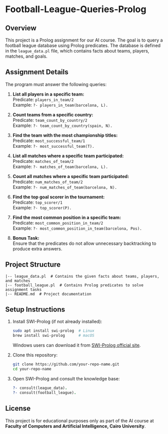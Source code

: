 # Football-League-Queries-Prolog

## Overview

This project is a Prolog assignment for our AI course. The goal is to query a football league database using Prolog predicates. The database is defined in the `league_data.pl` file, which contains facts about teams, players, matches, and goals.

## Assignment Details

The program must answer the following queries:

1. **List all players in a specific team:**  
   Predicate: `players_in_team/2`  
   Example: `?- players_in_team(barcelona, L).`

2. **Count teams from a specific country:**  
   Predicate: `team_count_by_country/2`  
   Example: `?- team_count_by_country(spain, N).`

3. **Find the team with the most championship titles:**  
   Predicate: `most_successful_team/1`  
   Example: `?- most_successful_team(T).`

4. **List all matches where a specific team participated:**  
   Predicate: `matches_of_team/2`  
   Example: `?- matches_of_team(barcelona, L).`

5. **Count all matches where a specific team participated:**  
   Predicate: `num_matches_of_team/2`  
   Example: `?- num_matches_of_team(barcelona, N).`

6. **Find the top goal scorer in the tournament:**  
   Predicate: `top_scorer/1`  
   Example: `?- top_scorer(P).`

7. **Find the most common position in a specific team:**  
   Predicate: `most_common_position_in_team/2`  
   Example: `?- most_common_position_in_team(barcelona, Pos).`

8. **Bonus Task:**  
   Ensure that the predicates do not allow unnecessary backtracking to produce extra answers.

## Project Structure
```
|-- league_data.pl  # Contains the given facts about teams, players, and matches
|-- football_league.pl  # Contains Prolog predicates to solve assignment tasks
|-- README.md  # Project documentation
```

## Setup Instructions
1. Install SWI-Prolog (if not already installed):
   ```sh
   sudo apt install swi-prolog  # Linux
   brew install swi-prolog      # macOS
   ```
   Windows users can download it from [SWI-Prolog official site](https://www.swi-prolog.org/).

2. Clone this repository:
   ```sh
   git clone https://github.com/your-repo-name.git
   cd your-repo-name
   ```

3. Open SWI-Prolog and consult the knowledge base:
   ```prolog
   ?- consult(league_data).
   ?- consult(football_league).
   ```

## License
This project is for educational purposes only as part of the AI course at **Faculty of Computers and Artificial Intelligence, Cairo University**.
